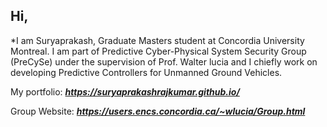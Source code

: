 ## Hi,
*I am Suryaprakash, Graduate Masters student at Concordia University Montreal. I am part of Predictive Cyber-Physical System Security Group (PreCySe) under the supervision of Prof. Walter lucia and I chiefly work on developing Predictive Controllers for Unmanned Ground Vehicles.

My portfolio: ***https://suryaprakashrajkumar.github.io/***

Group Website: ***https://users.encs.concordia.ca/~wlucia/Group.html***
